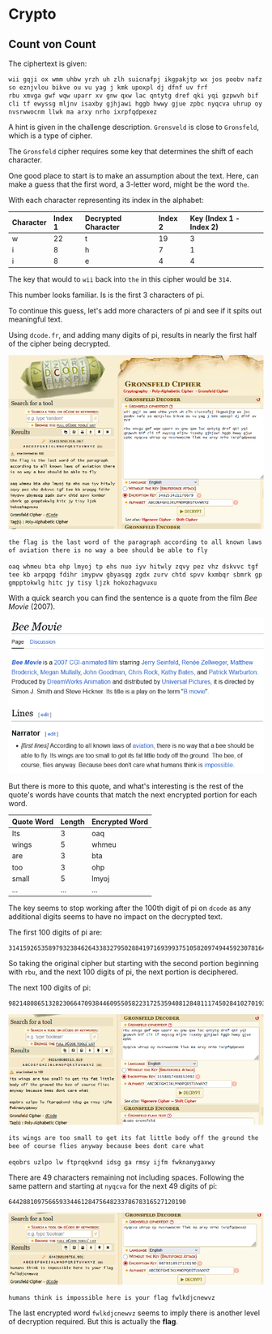 # Crypto

## Count von Count

The ciphertext is given:

```
wii gqji ox wmm uhbw yrzh uh zlh suicnafpj ikgpakjtp wx jos poobv nafz so eznjvlou bikve ou vu yag j kmk upoxpl dj dfnf uv frf
rbu xmvga gwf wqw uparr xv gnw qxw lac qntytg dref qki yqi gzpwvh bif cli tf ewyssg mljnv isaxby gjhjawi hggb hwwy gjue zpbc nyqcva uhrup oy nvsrwwocnm llwk ma arxy nrho ixrpfqdpexez
```

A hint is given in the challenge description. `Gronsveld` is close to `Gronsfeld`, which is a type of cipher.

The `Gronsfeld` cipher requires some key that determines the shift of each character.

One good place to start is to make an assumption about the text. Here, can make a guess that the first word, a 3-letter word, might be the word `the`.

With each character representing its index in the alphabet:

| Character | Index 1 | Decrypted Character | Index 2 | Key (Index 1 - Index 2) |
| :-------- | :------ | :------------------ | :------ | :---------------------- |
| w         | 22      | t                   | 19      | 3                       |
| i         | 8       | h                   | 7       | 1                       |
| i         | 8       | e                   | 4       | 4                       |

The key that would to `wii` back into `the` in this cipher would be `314`.

This number looks familiar. Is is the first 3 characters of pi.

To continue this guess, let's add more characters of pi and see if it spits out meaningful text.

Using `dcode.fr`, and adding many digits of pi, results in nearly the first half of the cipher being decrypted.

![alt text](images/image.png)

```
the flag is the last word of the paragraph according to all known laws of aviation there is no way a bee should be able to fly

oaq whmeu bta ohp lmyoj tp ehs nuo iyv hitwly zqvy pez vhz dskvvc tgf tee kb arpqpg fdihr imypvw gbyasqg zgdx zurv chtd spvv kxmbqr sbmrk gp gmpptokwlg hitc jy tisy ljzk hokozhagvuxu
```

With a quick search you can find the sentence is a quote from the film _Bee Movie_ (2007).

![alt text](images/image-2.png)

But there is more to this quote, and what's interesting is the rest of the quote's words have counts that match the next encrypted portion for each word.

| Quote Word | Length | Encrypted Word |
| ---------- | ------ | -------------- |
| Its        | 3      | oaq            |
| wings      | 5      | whmeu          |
| are        | 3      | bta            |
| too        | 3      | ohp            |
| small      | 5      | lmyoj          |
| ...        | ...    | ...            |

The key seems to stop working after the 100th digit of pi on `dcode` as any additional digits seems to have no impact on the decrypted text.

The first 100 digits of pi are:

```
3141592653589793238462643383279502884197169399375105820974944592307816406286208998628034825342117067
```

So taking the original cipher but starting with the second portion beginning with `rbu`, and the next 100 digits of pi, the next portion is deciphered.

The next 100 digits of pi:

```
9821480865132823066470938446095505822317253594081284811174502841027019385211055596446229489549303819
```

![alt text](images/image-3.png)

```
its wings are too small to get its fat little body off the ground the bee of course flies anyway because bees dont care what

eqobrs uzlpo lw ftprqqkvnd idsg ga rmsy ijfm fwknanygaxwy
```

There are 49 characters remaining not including spaces. Following the same pattern and starting at `nyqcva` for the next 49 digits of pi:

```
6442881097566593344612847564823378678316527120190
```

![alt text](images/image-4.png)

```
humans think is impossible here is your flag fwlkdjcnewvz
```

The last encrypted word `fwlkdjcnewvz` seems to imply there is another level of decryption required. But this is actually the **flag**.
